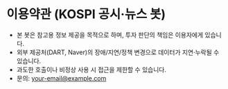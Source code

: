 # 이용약관 (KOSPI 공시·뉴스 봇)
- 본 봇은 참고용 정보 제공을 목적으로 하며, 투자 판단의 책임은 이용자에게 있습니다.
- 외부 제공처(DART, Naver)의 장애/지연/정책 변경으로 데이터가 지연·누락될 수 있습니다.
- 과도한 호출이나 비정상 사용 시 접근을 제한할 수 있습니다.
- 문의: your-email@example.com
